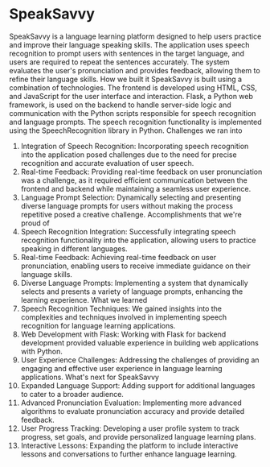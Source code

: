 # SpeakSavvy

SpeakSavvy is a language learning platform designed to help users practice and improve their language speaking skills. The application uses speech recognition to prompt users with sentences in the target language, and users are required to repeat the sentences accurately. The system evaluates the user's pronunciation and provides feedback, allowing them to refine their language skills.
How we built it
SpeakSavvy is built using a combination of technologies. The frontend is developed using HTML, CSS, and JavaScript for the user interface and interaction. Flask, a Python web framework, is used on the backend to handle server-side logic and communication with the Python scripts responsible for speech recognition and language prompts. The speech recognition functionality is implemented using the SpeechRecognition library in Python.
Challenges we ran into
1. Integration of Speech Recognition: Incorporating speech recognition into the
application posed challenges due to the need for precise recognition and accurate
evaluation of user speech.
2. Real-time Feedback: Providing real-time feedback on user pronunciation was a
challenge, as it required efficient communication between the frontend and backend
while maintaining a seamless user experience.
3. Language Prompt Selection: Dynamically selecting and presenting diverse language
prompts for users without making the process repetitive posed a creative challenge.
Accomplishments that we're proud of
1. Speech Recognition Integration: Successfully integrating speech recognition
functionality into the application, allowing users to practice speaking in different
languages.
2. Real-time Feedback: Achieving real-time feedback on user pronunciation, enabling users
to receive immediate guidance on their language skills.
3. Diverse Language Prompts: Implementing a system that dynamically selects and
presents a variety of language prompts, enhancing the learning experience.
What we learned
1. Speech Recognition Techniques: We gained insights into the complexities and
techniques involved in implementing speech recognition for language learning
applications.
2. Web Development with Flask: Working with Flask for backend development provided
valuable experience in building web applications with Python.
3. User Experience Challenges: Addressing the challenges of providing an engaging and
effective user experience in language learning applications.
What's next for SpeakSavvy
1. Expanded Language Support: Adding support for additional languages to cater to a
broader audience.
2. Advanced Pronunciation Evaluation: Implementing more advanced algorithms to
evaluate pronunciation accuracy and provide detailed feedback.
3. User Progress Tracking: Developing a user profile system to track progress, set goals, and provide personalized language learning plans.
4. Interactive Lessons: Expanding the platform to include interactive lessons and conversations to further enhance language learning.
